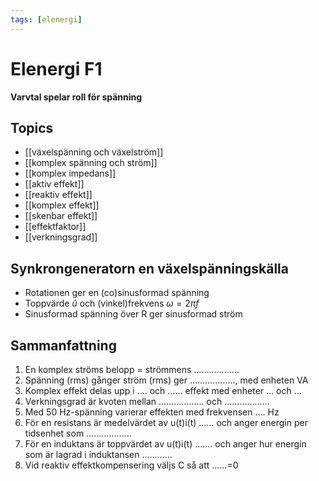 ```yaml
---
tags: [elenergi]
---
```

# Elenergi F1
**Varvtal spelar roll för spänning**

## Topics
- [[växelspänning och växelström]]
- [[komplex spänning och ström]]
- [[komplex impedans]]
- [[aktiv effekt]]
- [[reaktiv effekt]]
- [[komplex effekt]]
- [[skenbar effekt]]
- [[effektfaktor]]
- [[verkningsgrad]]

## Synkrongeneratorn en växelspänningskälla
- Rotationen ger en (co)sinusformad spänning
- Toppvärde $\hat{u}$ och (vinkel)frekvens $\omega = 2 \pi f$
- Sinusformad spänning över R ger sinusformad ström

## Sammanfattning
1. En komplex ströms belopp = strömmens ……………... 
2. Spänning (rms) gånger ström (rms) ger ……………..., med enheten VA 
3. Komplex effekt delas upp i …. och …… effekt med enheter … och … 
4. Verkningsgrad är kvoten mellan ……………... och ……………... 
5. Med 50 Hz-spänning varierar effekten med frekvensen …. Hz 
6. För en resistans är medelvärdet av u(t)i(t) …… och anger energin per tidsenhet som ……………... 
7. För en induktans är toppvärdet av u(t)i(t) ……. och anger hur energin som är lagrad i induktansen …………
8. Vid reaktiv effektkompensering väljs C så att ……=0
